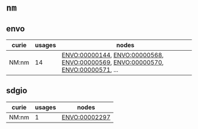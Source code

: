 # `nm`

## envo

| curie   |   usages | nodes                                                                                                                                                                                                                                                                                                                          |
|---------|----------|--------------------------------------------------------------------------------------------------------------------------------------------------------------------------------------------------------------------------------------------------------------------------------------------------------------------------------|
| NM:nm   |       14 | [ENVO:00000144](http://purl.obolibrary.org/obo/ENVO_00000144), [ENVO:00000568](http://purl.obolibrary.org/obo/ENVO_00000568), [ENVO:00000569](http://purl.obolibrary.org/obo/ENVO_00000569), [ENVO:00000570](http://purl.obolibrary.org/obo/ENVO_00000570), [ENVO:00000571](http://purl.obolibrary.org/obo/ENVO_00000571), ... |

## sdgio

| curie   |   usages | nodes                                                         |
|---------|----------|---------------------------------------------------------------|
| NM:nm   |        1 | [ENVO:00002297](http://purl.obolibrary.org/obo/ENVO_00002297) |

